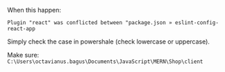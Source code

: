 When this happen:

```
Plugin "react" was conflicted between "package.json » eslint-config-react-app
```

Simply check the case in powershale (check lowercase or uppercase).

Make sure:
`C:\Users\octavianus.bagus\Documents\JavaScript\MERN\Shop\client`

